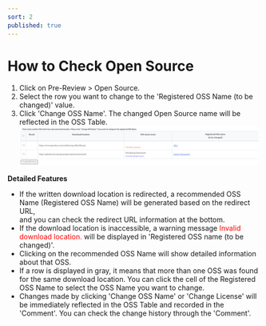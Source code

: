 ```yaml
---
sort: 2
published: true
---
```



# How to Check Open Source

1. Click on Pre-Review > Open Source.
2. Select the row you want to change to the 'Registered OSS Name (to be changed)' value.
3. Click 'Change OSS Name'. The changed Open Source name will be reflected in the OSS Table.
   ![PreReviewLicense](../../images/common/pre_review/pre_review_opensource.png)

**Detailed Features**
- If the written download location is redirected, 
  a recommended OSS Name (Registered OSS Name) will be generated based on the redirect URL,  
  and you can check the redirect URL information at the bottom.
- If the download location is inaccessible, a warning message <span style="color:red">Invalid download location.</span> 
  will be displayed in 'Registered OSS name (to be changed)'.
- Clicking on the recommended OSS Name will show detailed information about that OSS.
- If a row is displayed in gray, it means that more than one OSS was found for the same download location. 
  You can click the cell of the Registered OSS Name to select the OSS Name you want to change.
- Changes made by clicking 'Change OSS Name' or 'Change License' will be immediately reflected in the OSS Table 
  and recorded in the 'Comment'. You can check the change history through the 'Comment'.